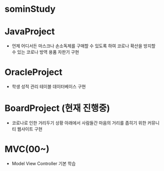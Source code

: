# sominStudy

# JavaProject
-	언제 어디서든 마스크나 손소독제를 구매할 수 있도록 하여 코로나 확산을 방지할 수 있는 코로나 방역 용품 자판기 구현

# OracleProject
- 학생 성적 관리 테이블 데이터베이스 구현

# BoardProject (현재 진행중)
- 코로나로 인한 거리두기 상황 아래에서 사람들간 마음의 거리를 좁히기 위한 커뮤니티 웹사이트 구현

# MVC(00~)
- Model View Controller 기본 학습

